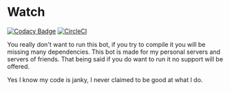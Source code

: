 # Watch

[![Codacy Badge](https://api.codacy.com/project/badge/Grade/0588c343f5514f0ebdd8e2b67cbd47fb)](https://www.codacy.com/app/swvn10/Watch?utm_source=github.com&utm_medium=referral&utm_content=swvn9/Watch&utm_campaign=badger) [![CircleCI](https://circleci.com/gh/swvn9/Watch.svg?style=shield)](https://circleci.com/gh/swvn9/Watch)

You really don't want to run this bot, if you try to compile it you will be missing many dependencies.
This bot is made for my personal servers and servers of friends. That being said if you do want to run it no support will be offered.

Yes I know my code is janky, I never claimed to be good at what I do.
